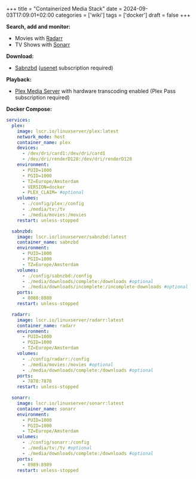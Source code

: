 +++
title = "Containerized Media Stack"
date = 2024-09-03T17:09:01+02:00
categories = ['wiki']
tags = ['docker']
draft = false
+++

**Search, add and monitor:**
- Movies with [Radarr](https://radarr.video)
- TV Shows with [Sonarr](https://sonarr.tv)

**Download:**
- [Sabnzbd](https://sabnzbd.org) ([usenet](https://www.sunnyusenet.com) subscription required)

**Playback:**
- [Plex Media Server](https://plex.tv) with hardware transcoding enabled (Plex Pass subscription required)

**Docker Compose:**
```yaml
services:
  plex:
    image: lscr.io/linuxserver/plex:latest
    network_mode: host
    container_name: plex
    devices:
      - /dev/dri/card1:/dev/dri/card1
      - /dev/dri/renderD128:/dev/dri/renderD128
    environment:
      - PUID=1000
      - PGID=1000
      - TZ=Europe/Amsterdam
      - VERSION=docker
      - PLEX_CLAIM= #optional
    volumes:
      - ./config/plex:/config
      - ./media/tv:/tv
      - ./media/movies:/movies
    restart: unless-stopped

  sabnzbd:
    image: lscr.io/linuxserver/sabnzbd:latest
    container_name: sabnzbd
    environment:
      - PUID=1000
      - PGID=1000
      - TZ=Europe/Amsterdam
    volumes:
      - ./config/sabnzbd:/config
      - ./media/downloads/complete:/downloads #optional
      - ./media/downloads/incomplete:/incomplete-downloads #optional
    ports:
      - 8080:8080
    restart: unless-stopped

  radarr:
    image: lscr.io/linuxserver/radarr:latest
    container_name: radarr
    environment:
      - PUID=1000
      - PGID=1000
      - TZ=Europe/Amsterdam
    volumes:
      - ./config/radarr:/config
      - ./media/movies:/movies #optional
      - ./media/downloads/complete:/downloads #optional
    ports:
      - 7878:7878
    restart: unless-stopped

  sonarr:
    image: lscr.io/linuxserver/sonarr:latest
    container_name: sonarr
    environment:
      - PUID=1000
      - PGID=1000
      - TZ=Europe/Amsterdam
    volumes:
      - ./config/sonarr:/config
      - ./media/tv:/tv #optional
      - ./media/downloads/complete:/downloads #optional
    ports:
      - 8989:8989
    restart: unless-stopped
```
